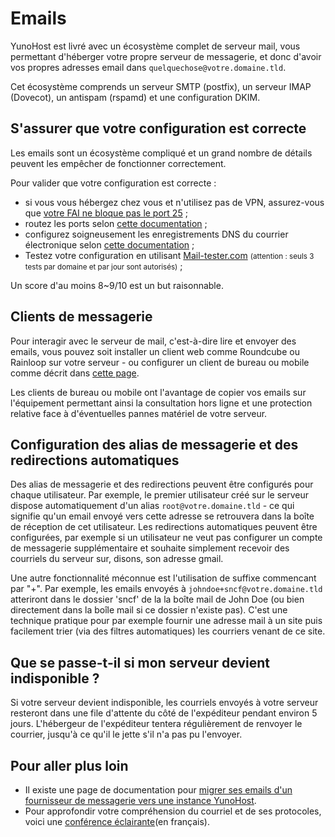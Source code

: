 Emails
======

YunoHost est livré avec un écosystème complet de serveur mail, vous permettant d'héberger votre propre serveur de messagerie, et donc d'avoir vos propres adresses email dans `quelquechose@votre.domaine.tld`.

Cet écosystème comprends un serveur SMTP (postfix), un serveur IMAP (Dovecot), un antispam (rspamd) et une configuration DKIM.

S'assurer que votre configuration est correcte
-------------------------------

Les emails sont un écosystème compliqué et un grand nombre de détails peuvent les empêcher de fonctionner correctement.

Pour valider que votre configuration est correcte :
- si vous vous hébergez chez vous et n'utilisez pas de VPN, assurez-vous que [votre FAI ne bloque pas le port 25](isp) ;
- routez les ports selon [cette documentation](isp_box_config) ;
- configurez soigneusement les enregistrements DNS du courrier électronique selon [cette documentation](dns_config) ;
- Testez votre configuration en utilisant [Mail-tester.com](https://mail-tester.com) <small>(attention : seuls 3 tests par domaine et par jour sont autorisés)</small> ;

Un score d'au moins 8~9/10 est un but raisonnable.

Clients de messagerie
-------------

Pour interagir avec le serveur de mail, c'est-à-dire lire et envoyer des emails, vous pouvez soit installer un client web comme Roundcube ou Rainloop sur votre serveur - ou configurer un client de bureau ou mobile comme décrit dans [cette page](email_configure_client).

Les clients de bureau ou mobile ont l'avantage de copier vos emails sur l'équipement permettant ainsi la consultation hors ligne et une protection relative face à d'éventuelles pannes matériel de votre serveur.

Configuration des alias de messagerie et des redirections automatiques
-------------------------------------------

Des alias de messagerie et des redirections peuvent être configurés pour chaque utilisateur. Par exemple, le premier utilisateur créé sur le serveur dispose automatiquement d'un alias `root@votre.domaine.tld` - ce qui signifie qu'un email envoyé vers cette adresse se retrouvera dans la boîte de réception de cet utilisateur. Les redirections automatiques peuvent être configurées, par exemple si un utilisateur ne veut pas configurer un compte de messagerie supplémentaire et souhaite simplement recevoir des courriels du serveur sur, disons, son adresse gmail.

Une autre fonctionnalité méconnue est l'utilisation de suffixe commencant par "+". Par exemple, les emails envoyés à `johndoe+sncf@votre.domaine.tld` atteriront dans le dossier 'sncf' de la la boîte mail de John Doe (ou bien directement dans la boîle mail si ce dossier n'existe pas). C'est une technique pratique pour par exemple fournir une adresse mail à un site puis facilement trier (via des filtres automatiques) les courriers venant de ce site.

Que se passe-t-il si mon serveur devient indisponible ?
-----------------------------------------------

Si votre serveur devient indisponible, les courriels envoyés à votre serveur resteront dans une file d'attente du côté de l'expéditeur pendant environ 5 jours. L'hébergeur de l'expéditeur tentera régulièrement de renvoyer le courrier, jusqu'à ce qu'il le jette s'il n'a pas pu l'envoyer.


Pour aller plus loin
--------------------

- Il existe une page de documentation pour [migrer ses emails d'un fournisseur de messagerie vers une instance YunoHost](email_migration).
- Pour approfondir votre compréhension du courriel et de ses protocoles, voici une [conférence éclairante](http://www.iletaitunefoisinternet.fr/lemail-par-benjamin-sonntag/index.html)(en français).
